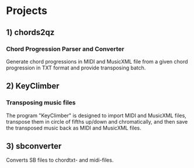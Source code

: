 # Projects
## 1) chords2qz
### Chord Progression Parser and Converter
Generate chord progressions in MIDI and MusicXML file from a given chord progression in TXT format and provide transposing batch.
## 2) KeyClimber
### Transposing music files
The program "KeyClimber" is designed to import MIDI and MusicXML files, transpose them in circle of fifths up/down and chromatically, and then save the transposed music back as MIDI and MusicXML files.
## 3) sbconverter
Converts SB files to chordtxt- and midi-files.